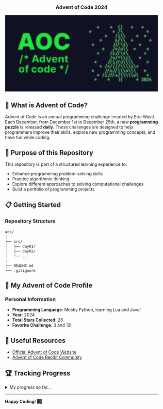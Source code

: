 <div align="center">
  <h3>Advent of Code 2024</h3>
  <img src="aoc-header.png" alt="AoC header picture"/>
</div>

## 🎄 What is Advent of Code?

Advent of Code is an annual programming challenge created by Eric Wastl. Each
December, from December 1st to December 25th, a new **programming puzzle** is
released **daily**. These challenges are designed to help programmers improve
their skills, explore new programming concepts, and have fun while coding.

## 🚀 Purpose of this Repository

This repository is part of a structured learning experience to:
- Enhance programming problem-solving skills
- Practice algorithmic thinking
- Explore different approaches to solving computational challenges
- Build a portfolio of programming projects

## 📋 Getting Started

### Repository Structure
```
aoc/
│
├── src/
│   ├── day01/
│   ├── day02/
│   └── ...
│
├── README.md
└── .gitignore
```

## 🌟 My Advent of Code Profile

### Personal Information

- **Programming Language**: Mostly Python, learning Lua and Java!
- **Year**: 2024
- **Total Stars Collected**: 26
- **Favorite Challenge**: 3 and 12!

## 🔗 Useful Resources

- [Official Advent of Code Website](https://adventofcode.com/)
- [Advent of Code Reddit Community](https://www.reddit.com/r/adventofcode/)

## 🏆 Tracking Progress

<details>
<summary>My progress so far...</summary>

- [x] Day 1
- [x] Day 2
- [x] Day 3
- [x] Day 4
- [x] Day 5
- [x] Day 6 (not part 2)
- [x] Day 7
- [x] Day 8
- [x] Day 9
- [x] Day 10
- [x] Day 11
- [x] Day 12 
- [x] Day 13 (not part 2)
- [x] Day 14 (not part 2)
- [x] Day 15 (not part 2)
- [x] Day 16 (not part 2)
- [ ] Day 17 A lot to do in school at this point, so I won't be continuing for now.
- [ ] Day 18
- [ ] Day 19
- [ ] Day 20
- [ ] Day 21
- [ ] Day 22
- [ ] Day 23
- [ ] Day 24
- [ ] Day 25

</details>

---

**Happy Coding! 🖥️🎄**

